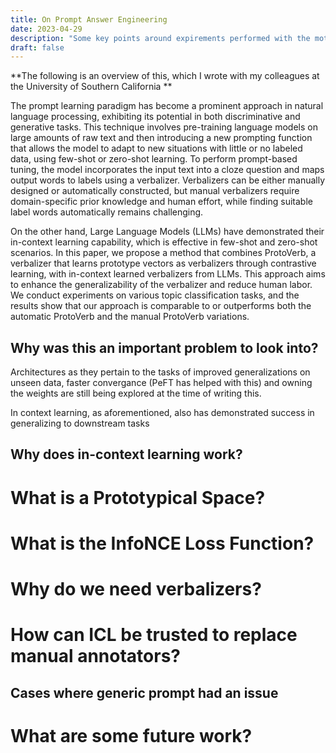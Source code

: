 ```yaml
---
title: On Prompt Answer Engineering
date: 2023-04-29
description: "Some key points around expirements performed with the motive of getting rid of manual annotation"
draft: false
---
```

**The following is an overview of this, which I wrote with my colleagues at the University of Southern California **

The prompt learning paradigm has become a prominent approach in natural language processing, exhibiting its potential in both discriminative and generative tasks. This technique involves pre-training language models on large amounts of raw text and then introducing a new prompting function that allows the model to adapt to new situations with little or no labeled data, using few-shot or zero-shot learning. To perform prompt-based tuning, the model incorporates the input text into a cloze question and maps output words to labels using a verbalizer. Verbalizers can be either manually designed or automatically constructed, but manual verbalizers require domain-specific prior knowledge and human effort, while finding suitable label words automatically remains challenging.

On the other hand, Large Language Models (LLMs) have demonstrated their in-context learning capability, which is effective in few-shot and zero-shot scenarios. In this paper, we propose a method that combines ProtoVerb, a verbalizer that learns prototype vectors as verbalizers through contrastive learning, with in-context learned verbalizers from LLMs. This approach aims to enhance the generalizability of the verbalizer and reduce human labor. We conduct experiments on various topic classification tasks, and the results show that our approach is comparable to or outperforms both the automatic ProtoVerb and the manual ProtoVerb variations.

## Why was this an important problem to look into?
Architectures as they pertain to the tasks of improved generalizations on unseen data, faster convergance (PeFT has helped with this) and owning the weights are still being explored at the time of writing this. 

In context learning, as aforementioned, also has demonstrated success in generalizing to downstream tasks

## Why does in-context learning work?



# What is a Prototypical Space?


# What is the InfoNCE Loss Function?



# Why do we need verbalizers?



# How can ICL be trusted to replace manual annotators?



## Cases where generic prompt had an issue



# What are some future work?


